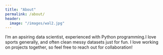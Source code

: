 ```yaml
---
title: "About"
permalink: /about/
header:
  image: "/images/wal2.jpg"
---
```


I’m an apsiring data scientist, experienced with Python programming.I love sports generally, and often clean messy datasets just for fun. I love working on projects together, so feel free to reach out for collaboration!